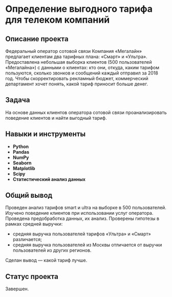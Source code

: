 # Определение выгодного тарифа для телеком компаний

## Описание проекта

Федеральный оператор сотовой связи Компания «Мегалайн» предлагает клиентам два тарифных плана: «Смарт» и «Ультра». Предоставлена небольшая выборка клиентов (500 пользователей «Мегалайна») с данными о клиентах: кто они, откуда, каким тарифом пользуются, сколько звонков и сообщений каждый отправил за 2018 год. Чтобы скорректировать рекламный бюджет, коммерческий департамент хочет понять, какой тариф приносит больше денег.

## Задача

На основе данных клиентов оператора сотовой связи проанализировать поведение клиентов и найти выгодный тариф.

## Навыки и инструменты

- **Python**
- **Pandas**
- **NumPy**
- **Seaborn**
- **Matplotlib**
- **Scipy**
- **Статистический анализ данных**

## Общий вывод

Проведен анализ тарифов smart и ultra на выборке в 500 пользователей. Изучено поведение клиентов при использовании услуг оператора. Проведена предобработка
данных, их анализ. Проверены гипотезы в рамках средней выручки:

* средняя выручка пользователей тарифов «Ультра» и «Смарт» различается;
* средняя выручка пользователей из Москвы отличается от выручки пользователей из других регионов.

Сделан вывод — какой тариф лучше.

## Статус проекта

Завершен.
